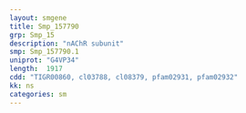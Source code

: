 ```yaml
---
layout: smgene
title: Smp_157790
grp: Smp_15
description: "nAChR subunit"
smp: Smp_157790.1
uniprot: "G4VP34"
length:  1917
cdd: "TIGR00860, cl03788, cl08379, pfam02931, pfam02932"
kk: ns
categories: sm
---
```


